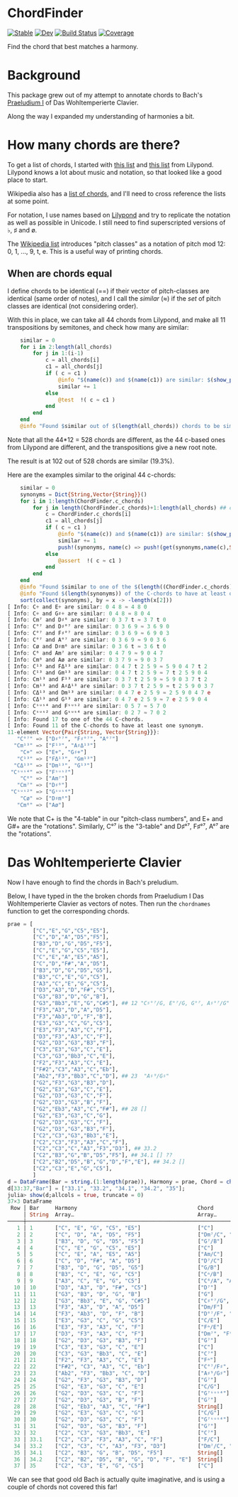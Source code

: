 # ChordFinder

[![Stable](https://img.shields.io/badge/docs-stable-blue.svg)](https://tp2750.github.io/ChordFinder.jl/stable)
[![Dev](https://img.shields.io/badge/docs-dev-blue.svg)](https://tp2750.github.io/ChordFinder.jl/dev)
[![Build Status](https://github.com/tp2750/ChordFinder.jl/workflows/CI/badge.svg)](https://github.com/tp2750/ChordFinder.jl/actions)
[![Coverage](https://codecov.io/gh/tp2750/ChordFinder.jl/branch/master/graph/badge.svg)](https://codecov.io/gh/tp2750/ChordFinder.jl)

Find the chord that best matches a harmony.

# Background
This package grew out of my attempt to annotate chords to Bach's [Praeludium I](https://www.mutopiaproject.org/cgibin/piece-info.cgi?id=5) of Das Wohltemperierte Clavier.

Along the way I expanded my understanding of harmonies a bit.

# How many chords are there?

To get a list of chords, I started with [this list](http://lilypond.org/doc/v2.20/Documentation/notation/chord-name-chart) and [this list](http://lilypond.org/doc/v2.20/Documentation/notation/common-chord-modifiers) from Lilypond.
Lilypond knows a lot about music and notation, so that looked like a good place to start.

Wikipedia also has a [list of chords](https://en.wikipedia.org/wiki/List_of_chords), and I'll need to cross reference the lists at some point.

For notation, I use names based on [Lilypond](http://lilypond.org/doc/v2.20/Documentation/notation/common-chord-modifiers) and try to replicate the notation as well as possible in Unicode. I still need to find superscripted versions of ♭, ♯ and ø.

The [Wikipedia list](https://en.wikipedia.org/wiki/List_of_chords) introduces "pitch classes" as a notation of pitch mod 12: 0, 1, ..., 9, t, e.
This is a useful way of printing chords.

## When are chords equal

I define chords to be identical (==) if their vector of pitch-classes are identical (same order of notes), and I call the _similar_ (≈) if the _set_ of pitch classes are identical (not considering order).

With this in place, we can take all 44 chords from Lilypond, and make all 11 transpositions by semitones, and check how many are similar:

```julia
    similar = 0
    for i in 2:length(all_chords)
        for j in 1:(i-1)
            c = all_chords[i]
            c1 = all_chords[j]
            if ( c ≈ c1 )
                @info "$(name(c)) and $(name(c1)) are similar: $(show_pc(pitchclass(c))) ≈ $(show_pc(pitchclass(c1)))"
                similar += 1
            else
                @test  !( c ≈ c1 )
            end
        end
    end
    @info "Found $similar out of $(length(all_chords)) chords to be similar ($(round(100*similar/length(all_chords),digits=1))%)"
```

Note that all the 44*12 = 528 chords are different, as the 44 c-based ones from Lilypond are different, and the transpositions give a new root note.

The result is at  102 out of 528 chords are similar (19.3%).

Here are the examples similar to the original 44 c-chords:

```julia
    similar = 0
    synonyms = Dict{String,Vector{String}}()
    for i in 1:length(ChordFinder.c_chords)
        for j in length(ChordFinder.c_chords)+1:length(all_chords) ## c_chords are first
            c = ChordFinder.c_chords[i]
            c1 = all_chords[j]
            if ( c ≈ c1 )
                @info "$(name(c)) and $(name(c1)) are similar: $(show_pc(pitchclass(c))) ≈ $(show_pc(pitchclass(c1)))"
                similar += 1
                push!(synonyms, name(c) => push!(get(synonyms,name(c),String[]),name(c1)))
            else
                @assert  !( c ≈ c1 )
            end
        end
    end
    @info "Found $similar to one of the $(length((ChordFinder.c_chords))) C-chords."
    @info "Found $(length(synonyms)) of the C-chords to have at least one synonym."
    sort(collect(synonyms), by = x -> -length(x[2]))
[ Info: C+ and E+ are similar: 0 4 8 ≈ 4 8 0
[ Info: C+ and G♯+ are similar: 0 4 8 ≈ 8 0 4
[ Info: Cm⁷ and D♯⁶ are similar: 0 3 7 t ≈ 3 7 t 0
[ Info: C°⁷ and D♯°⁷ are similar: 0 3 6 9 ≈ 3 6 9 0
[ Info: C°⁷ and F♯°⁷ are similar: 0 3 6 9 ≈ 6 9 0 3
[ Info: C°⁷ and A°⁷ are similar: 0 3 6 9 ≈ 9 0 3 6
[ Info: Cø and D♯m⁶ are similar: 0 3 6 t ≈ 3 6 t 0
[ Info: C⁶ and Am⁷ are similar: 0 4 7 9 ≈ 9 0 4 7
[ Info: Cm⁶ and Aø are similar: 0 3 7 9 ≈ 9 0 3 7
[ Info: C¹³ and FΔ¹³ are similar: 0 4 7 t 2 5 9 ≈ 5 9 0 4 7 t 2
[ Info: C¹³ and Gm¹³ are similar: 0 4 7 t 2 5 9 ≈ 7 t 2 5 9 0 4
[ Info: Cm¹³ and F¹³ are similar: 0 3 7 t 2 5 9 ≈ 5 9 0 3 7 t 2
[ Info: Cm¹³ and A♯Δ¹³ are similar: 0 3 7 t 2 5 9 ≈ t 2 5 9 0 3 7
[ Info: CΔ¹³ and Dm¹³ are similar: 0 4 7 e 2 5 9 ≈ 2 5 9 0 4 7 e
[ Info: CΔ¹³ and G¹³ are similar: 0 4 7 e 2 5 9 ≈ 7 e 2 5 9 0 4
[ Info: Cˢᵘˢ⁴ and Fˢᵘˢ² are similar: 0 5 7 ≈ 5 7 0
[ Info: Cˢᵘˢ² and Gˢᵘˢ⁴ are similar: 0 2 7 ≈ 7 0 2
[ Info: Found 17 to one of the 44 C-chords.
[ Info: Found 11 of the C-chords to have at least one synonym.
11-element Vector{Pair{String, Vector{String}}}:
   "C°⁷" => ["D♯°⁷", "F♯°⁷", "A°⁷"]
  "Cm¹³" => ["F¹³", "A♯Δ¹³"]
    "C+" => ["E+", "G♯+"]
   "C¹³" => ["FΔ¹³", "Gm¹³"]
  "CΔ¹³" => ["Dm¹³", "G¹³"]
 "Cˢᵘˢ⁴" => ["Fˢᵘˢ²"]
    "C⁶" => ["Am⁷"]
   "Cm⁷" => ["D♯⁶"]
 "Cˢᵘˢ²" => ["Gˢᵘˢ⁴"]
    "Cø" => ["D♯m⁶"]
   "Cm⁶" => ["Aø"]
```

We note that C+ is the "4-table" in our "pitch-class numbers", and E+ and G#+ are the "rotations".
Similarly, C°⁷ is the "3-table" and D♯°⁷, F♯°⁷, A°⁷ are the "rotations".

# Das Wohltemperierte Clavier

Now I have enough to find the chords in Bach's preludium.

Below, I have typed in the the broken chords from Praeludium I Das Wohltemperierte Clavier as vectors of notes.
Then run the `chordnames` function to get the corresponding chords.

```julia
prae = [
        ["C","E","G","C5","E5"],
        ["C","D","A","D5","F5"],
        ["B3","D","G","D5","F5"],
        ["C","E","G","C5","E5"],
        ["C","E","A","E5","A5"],
        ["C","D","F#","A","D5"],
        ["B3","D","G","D5","G5"],
        ["B3","C","E","G","C5"],
        ["A3","C","E","G","C5"],
        ["D3","A3","D","F#","C5"],
        ["G3","B3","D","G","B"],
        ["G3","Bb3","E","G","C#5"], ## 12 "C♯°⁷/G, E°⁷/G, G°⁷, A♯°⁷/G"
        ["F3","A3","D","A","D5"],
        ["F3","Ab3","D","F","B"],
        ["E3","G3","C","G","C5"],
        ["E3","F3","A3","C","F"],
        ["D3","F3","A3","C","F"],
        ["G2","D3","G3","B3","F"],
        ["C3","E3","G3","C","E"],
        ["C3","G3","Bb3","C","E"],
        ["F2","F3","A3","C","E"],
        ["F#2","C3","A3","C","Eb"],
        ["Ab2","F3","Bb3","C","D"], ## 23  "A♯⁹/G♯"
        ["G2","F3","G3","B3","D"],
        ["G2","E3","G3","C","E"],
        ["G2","D3","G3","C","F"],
        ["G2","D3","G3","B","F"],
        ["G2","Eb3","A3","C","F#"], ## 28 []
        ["G2","E3","G3","C","G"], 
        ["G2","D3","G3","C","F"],
        ["G2","D3","G3","B3","F"],
        ["C2","C3","G3","Bb3","E"],
        ["C2","C3","F3","A3","C","F"],
        ["C2","C3","C","A3","F3","D3"], ## 33.2
        ["C2","B3","G","B","D5","F5"], ## 34.1 [] ??
        ["C2","B2","D5","B","G","D","F","E"], ## 34.2 []
        ["C2","C3","E","G","C5"],
		]
d = DataFrame(Bar = string.(1:length(prae)), Harmony = prae, Chord = chordnames.(prae));
d[33:37,"Bar"] = ["33.1", "33.2", "34.1", "34.2", "35"];
julia> show(d;allcols = true, truncate = 0)
37×3 DataFrame
 Row │ Bar     Harmony                                      Chord                                   
     │ String  Array…                                       Array…                                  
─────┼──────────────────────────────────────────────────────────────────────────────────────────────
   1 │ 1       ["C", "E", "G", "C5", "E5"]                  ["C"]
   2 │ 2       ["C", "D", "A", "D5", "F5"]                  ["Dm⁷/C", "F⁶/C"]
   3 │ 3       ["B3", "D", "G", "D5", "F5"]                 ["G⁷/B"]
   4 │ 4       ["C", "E", "G", "C5", "E5"]                  ["C"]
   5 │ 5       ["C", "E", "A", "E5", "A5"]                  ["Am/C"]
   6 │ 6       ["C", "D", "F#", "A", "D5"]                  ["D⁷/C"]
   7 │ 7       ["B3", "D", "G", "D5", "G5"]                 ["G/B"]
   8 │ 8       ["B3", "C", "E", "G", "C5"]                  ["Cᐞ/B"]
   9 │ 9       ["A3", "C", "E", "G", "C5"]                  ["C⁶/A", "Am⁷"]
  10 │ 10      ["D3", "A3", "D", "F#", "C5"]                ["D⁷"]
  11 │ 11      ["G3", "B3", "D", "G", "B"]                  ["G"]
  12 │ 12      ["G3", "Bb3", "E", "G", "C#5"]               ["C♯°⁷/G", "E°⁷/G", "G°⁷", "A♯°⁷/G"]
  13 │ 13      ["F3", "A3", "D", "A", "D5"]                 ["Dm/F"]
  14 │ 14      ["F3", "Ab3", "D", "F", "B"]                 ["D°⁷/F", "F°⁷", "G♯°⁷/F", "B°⁷/F"]
  15 │ 15      ["E3", "G3", "C", "G", "C5"]                 ["C/E"]
  16 │ 16      ["E3", "F3", "A3", "C", "F"]                 ["Fᐞ/E"]
  17 │ 17      ["D3", "F3", "A3", "C", "F"]                 ["Dm⁷", "F⁶/D"]
  18 │ 18      ["G2", "D3", "G3", "B3", "F"]                ["G⁷"]
  19 │ 19      ["C3", "E3", "G3", "C", "E"]                 ["C"]
  20 │ 20      ["C3", "G3", "Bb3", "C", "E"]                ["C⁷"]
  21 │ 21      ["F2", "F3", "A3", "C", "E"]                 ["Fᐞ"]
  22 │ 22      ["F#2", "C3", "A3", "C", "Eb"]               ["C°⁷/F♯", "D♯°⁷/F♯", "F♯°⁷", "A°⁷/F♯"]
  23 │ 23      ["Ab2", "F3", "Bb3", "C", "D"]               ["A♯⁹/G♯"]
  24 │ 24      ["G2", "F3", "G3", "B3", "D"]                ["G⁷"]
  25 │ 25      ["G2", "E3", "G3", "C", "E"]                 ["C/G"]
  26 │ 26      ["G2", "D3", "G3", "C", "F"]                 ["G⁷ˢᵘˢ⁴"]
  27 │ 27      ["G2", "D3", "G3", "B", "F"]                 ["G⁷"]
  28 │ 28      ["G2", "Eb3", "A3", "C", "F#"]               String[]
  29 │ 29      ["G2", "E3", "G3", "C", "G"]                 ["C/G"]
  30 │ 30      ["G2", "D3", "G3", "C", "F"]                 ["G⁷ˢᵘˢ⁴"]
  31 │ 31      ["G2", "D3", "G3", "B3", "F"]                ["G⁷"]
  32 │ 32      ["C2", "C3", "G3", "Bb3", "E"]               ["C⁷"]
  33 │ 33.1    ["C2", "C3", "F3", "A3", "C", "F"]           ["F/C"]
  34 │ 33.2    ["C2", "C3", "C", "A3", "F3", "D3"]          ["Dm⁷/C", "F⁶/C"]
  35 │ 34.1    ["C2", "B3", "G", "B", "D5", "F5"]           String[]
  36 │ 34.2    ["C2", "B2", "D5", "B", "G", "D", "F", "E"]  String[]
  37 │ 35      ["C2", "C3", "E", "G", "C5"]                 ["C"]

```

We can see that good old Bach is actually quite imaginative, and is using a couple of chords not covered this far!
